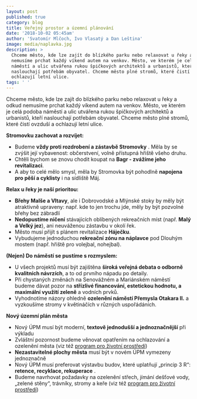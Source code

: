 ```yaml
---
layout: post
published: true
category: blog
title: Veřejný prostor a územní plánování
date: '2018-10-02 05:45am'
author: 'Svatomír Mlčoch, Ivo Vlasatý a Dan Leština'
image: media/naplavka.jpg
description: >
  Chceme město, kde lze zajít do blízkého parku nebo relaxovat u řeky a odkud
  nemusíme prchat každý víkend autem na venkov. Město, ve kterém je celá podoba
  náměstí a ulic utvářena rukou špičkových architektů a urbanistů, kteří
  naslouchají potřebám obyvatel. Chceme město plné stromů, které čistí ovzduší a
  ochlazují letní ulice. 
tags: ' '
---
```

Chceme město, kde lze zajít do blízkého parku nebo relaxovat u řeky a odkud nemusíme prchat každý víkend autem na venkov. Město, ve kterém je celá podoba náměstí a ulic utvářena rukou špičkových architektů a urbanistů, kteří naslouchají potřebám obyvatel. Chceme město plné stromů, které čistí ovzduší a ochlazují letní ulice. 

**Stromovku zachovat a rozvíjet:** 

* Budeme **vždy proti rozdrobení a zástavbě Stromovky** . Měla by se zvýšit její vybavenost: občerstvení, volně přístupná hřiště všeho druhu. 
* Chtěli bychom se znovu chodit koupat na **Bagr - zvážíme jeho revitalizaci**.
* A aby to celé mělo smysl, měla by Stromovka být pohodlně **napojena pro pěší a cyklisty** i na sídliště Máj.

**Relax u řeky je naší prioritou:** 

* **Břehy Malše a Vltavy**, ale i Dobrovodské a Mlýnské stoky by měly být atraktivně upraveny: např. kde to jen trochu jde, měly by být pozvolné břehy bez zábradlí 
* **Nedopustíme ničení** stávajících oblíbených rekreačních míst (např. **Malý a Velký jez**), ani neuváženou zástavbu v okolí řek.
* Město musí přijít s plánem revitalizace **Háječku**.
* Vybudujeme jednoduchou **rekreační zónu na náplavce** pod Dlouhým mostem (např. hřiště pro volejbal, nohejbal). 

**(Nejen) Do náměstí se pustíme s rozmyslem:** 

* U všech projektů musí být zajištěna **široká veřejná debata o odborně kvalitních návrzích**, a to od prvního nápadu po detaily. 
* Při chystaných změnách na Senovážném a Mariánském náměstí budeme dávat pozor na **střízlivé financování, estetickou hodnotu, a maximální využití zeleně** a vodních prvků.
* Vyhodnotíme názory ohledně **ozelenění náměstí Přemysla Otakara II.** a vyzkoušíme stromy v květináčích v různých uspořádáních.

**Nový územní plán města** 

* Nový ÚPM musí být moderní, **textově jednodušší a jednoznačnější** při výkladu 
* Zvláštní pozornost budeme věnovat opatřením na ochlazování a ozelenění města (viz též [program pro životní prostředí](https://cb.pirati.cz/blog/2018/10/02/zivotni-prostredi/)) 
* **Nezastavitelné plochy města** musí být v novém ÚPM vymezeny jednoznačně
* Nový ÚPM musí preferovat výstavbu budov, které uplatňují „princip 3 R“: **retence, recyklace, rekuperace** .
* Budeme navrhovat požadavky na ozelenění střech, jímání dešťové vody, „zelené stěny“, trávníky, stromy a keře (viz též [program pro životní prostředí](https://cb.pirati.cz/blog/2018/10/02/zivotni-prostredi/))
